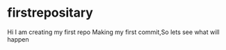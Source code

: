 # firstrepositary
Hi I am creating my first repo
Making my first commit,So lets see what will happen
